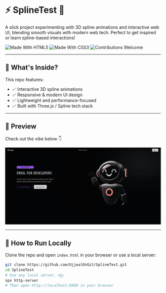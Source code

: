# ⚡ SplineTest 🚀

A slick project experimenting with 3D spline animations and interactive web UI, blending smooth visuals with modern web tech. Perfect to get inspired or learn spline-based interactions!

![Made With HTML5](https://img.shields.io/badge/Made%20With-HTML5-orange?style=for-the-badge&logo=html5)
![Made With CSS3](https://img.shields.io/badge/Made%20With-CSS3-blue?style=for-the-badge&logo=css3)
![Contributions Welcome](https://img.shields.io/badge/Contributions-Welcome-brightgreen?style=for-the-badge)

---

## 🧠 What's Inside?

This repo features:

- ✅ Interactive 3D spline animations  
- ✅ Responsive & modern UI design  
- ✅ Lightweight and performance-focused  
- ✅ Built with Three.js / Spline tech stack  

---

## 🌟 Preview

Check out the vibe below 👇

![Website Preview](swappy-20250526-115024.png)

---

## 🚀 How to Run Locally

Clone the repo and open `index.html` in your browser or use a local server:

```bash
git clone https://github.com/UjjwalOnGit/SplineTest.git
cd SplineTest
# Use any local server, eg:
npx http-server
# Then open http://localhost:8080 in your browser
